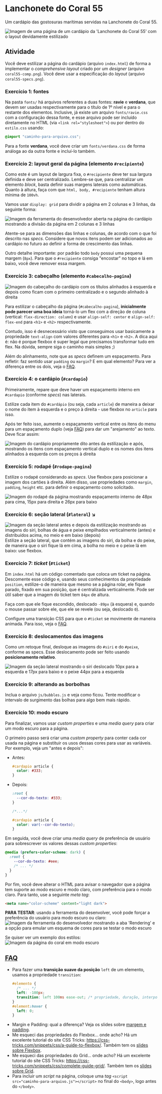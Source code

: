 # Lanchonete do Coral 55

Um cardápio das gostosuras marítimas servidas na Lanchonete do Coral 55.

![Imagem de uma página de um cardápio da 'Lanchonete do Coral 55' com o layout devidamente estilizado](coral55-comp.png)


## Atividade

Você deve estilizar a página do cardápio (arquivo `index.html`) de forma a
implementar o _comprehensive layout_ criado por um _designer_ (arquivo
`coral55-comp.png`). Você deve usar a especificação do _layout_ (arquivo
`coral55-specs.png`).


### Exercício 1: fontes

Na pasta `fonts/` há arquivos referentes a duas fontes: **ravie** e **verdana**,
que devem ser usadas respectivamente para o título de 1º nível e para
o restante dos elementos. Inclusive, já existe um arquivo `fonts/ravie.css`
com a configuração dessa fonte, e esse arquivo pode ser incluído diretamente
no HTML (via `<link rel="stylesheet">`) ou por dentro do `estilo.css` usando:

```css
@import "caminho-para-arquivo.css";
```

Para a fonte **verdana**, você deve criar um `fonts/verdana.css` de forma
análoga ao da outra fonte e incluí-lo também.


### Exercício 2: layout geral da página (elemento `#recipiente`)

Como este é um layout de largura fixa, o `#recipiente` deve ter sua
largura definida e deve ser centralizado. Lembre-se que, para centralizar
um elemento _block_, basta definir suas margens laterais como automáticas.
Quanto à altura, faça com que `html, body, #recipiente` tenham
altura mínima de `100vh`.

Vamos usar `display: grid` para dividir a página em 2 colunas e 3 linhas,
da seguinte forma:

![Imagem da ferramenta do desenvolvedor aberta na página do cardápio mostrando a divisão da página em 2 colunas e 3 linhas](roteiro/exercicio-2.png)

Atente-se para as dimensões das linhas e colunas, de acordo com o que
foi descrito nas _specs_. Considere que novos itens podem ser
adicionados ao cardápio no futuro ao definir a forma de crescimento das linhas.

Outro detalhe importante: por padrão todo `body` possui uma pequena
margem (`8px`). Para que o `#recipiente` consiga "encostar" no topo
e lá em baixo, você deve remover essa margem.


### Exercício 3: cabeçalho (elemento `#cabecalho-pagina`)

![Imagem do cabeçalho do cardápio com os títulos alinhados à esquerda e depois como ficam com o primeiro centralizado e o segundo alinhado à direita](roteiro/exercicio-3.png)

Para estilizar o cabeçalho da página (`#cabecalho-pagina`), 
**inicialmente pode parecer uma boa ideia** torná-lo um flex com a
direção de coluna (vertical: `flex-direction: column`) e usar
`align-self: center` e `align-self: flex-end` para `<h1>` e `<h2>` respectivamente.

Contudo, isso é desnecessário visto que conseguimos usar basicamente
a propriedade `text-align` com valores diferentes para `<h1>` e `<h2>`.
A dica aqui é: não é porque flexbox é super legal que precisamos transformar
tudo em flex. Na dúvida, sempre siga o caminho mais simples ;)

Além do alinhamento, note que as _specs_ definem um espaçamento.
Para refletir: faz sentido usar `padding` ou `margin`? E em qual elemento?
Para ver a diferença entre os dois, veja o [FAQ](#faq).


### Exercício 4: o cardápio (`#cardapio`)

Primeiramente, repare que deve haver um espaçamento interno em `#cardapio`
(conforme _specs_) nas laterais.

Estilize cada item do `#cardápio` (ou seja, cada `article`) de maneira
a deixar o nome do item à esquerda e o preço à direita - use flexbox
no `article` para isso.

Após ter feito isso, aumente o espaçamento vertical entre os itens do
menu para um espaçamento duplo (veja [FAQ](#faq)) para dar um
"arejamento" ao  texto. Deve ficar assim:

![Imagem do cardápio propriamente dito antes da estilização e após, mostrando os itens com espaçamento vertical duplo e os nomes dos itens alinhados à esquerda com os preços à direita](roteiro/exercicio-4.png)


### Exercício 5: rodapé (`#rodape-pagina`)

Estilize o rodapé considerando as _specs_. Use flexbox para posicionar
a imagem dos cartões à direita. Além disso, use propriedades como `margin`,
`padding`, `height` etc. para definir o espaçamento como solicitado.

![Imagem do rodapé da página mostrando espaçamento interno de 48px para cima, 15px para direita e 26px para baixo](roteiro/exercicio-5.png)


### Exercício 6: seção lateral (`#lateral`) ↘️

<img src="roteiro/exercicio-6.png" style="float: right" alt="Imagem da seção lateral antes e depois da estilização mostrando as imagens do siri, bolhas de água e peixe empilhados verticalmente (antes) e distribuídos acima, no meio e em baixo (depois)">

Estilize a seção lateral, que contém as imagens do siri, da bolha e do
peixe, de maneira que o siri fique lá em cima, a bolha no meio e o peixe
lá em baixo: use flexbox.


### Exercício 7: _ticket_ (`#ticket`)

Em `index.html` há um código comentado que coloca um ticket na página.
Descomente esse código e, usando seus conhecimentos da propriedade `position`,
estilize-o de maneira que mesmo se a página rolar, ele fique parado, fixado
em sua posição, que é centralizada verticalmente. Pode ser útil saber que a
imagem do ticket tem `84px` de altura.

Faça com que ele fique escondido, deslocado `-89px` (à esquera) e,
quando o mouse passar sobre ele, que ele se revele (ou seja, deslocado `0`).

Configure uma transição CSS para que o `#ticket` se movimente
de maneira animada. Para isso, veja o [FAQ](#faq).


### Exercício 8: deslocamentos das imagens

Como um retoque final, desloque as imagens do `#siri` e do `#peixe`,
conforme as specs. Esse deslocamento pode ser feito usando **posicionamento
relativo**.

![Imagem da seção lateral mostrando o siri deslocado 10px para a esquerda e 17px para baixo e o peixe 44px para a esquerda](roteiro/exercicio-8.png)


### Exercício 9: alterando as borbolhas

Inclua o arquivo `js/bubbles.js` e veja como ficou. Tente modificar o
intervalo de surgimento das bolhas para algo bem mais rápido.


### Exercício 10: modo escuro 

Para finalizar, vamos usar _custom properties_ e uma _media query_
para criar um modo escuro para a página.

O primeiro passo será criar uma _custom property_ para conter cada
cor usada na página e substituir os usos dessas cores para usar as variáveis.
Por exemplo, veja um "antes e depois":

- Antes:
  ```css
  #cardapio article {
    color: #333;
  }
  ```
- Depois:
  ```css
  :root {
    --cor-do-texto: #333;
  }

  /*...*/

  #cardapio article {
    color: var(--cor-do-texto);
  }
  ```

Em seguida, você deve criar uma _media query_ de preferência de usuário
para sobrescrever os valores dessas _custom properties_:

```css
@media (prefers-color-scheme: dark) {
  :root {
    --cor-do-texto: #eee;
    /* ... */
  }
}
```

Por fim, você deve alterar o HTML para avisar o navegador que a
página tem suporte ao modo escuro e modo claro, com preferência
para o modo claro. Para tanto, use a seguinte _meta tag_:

```html
<meta name="color-scheme" content="light dark">
```

**PARA TESTAR**: usando a ferramenta do desenvolver, você pode
forçar a preferência do usuário para modo escuro ou claro:
![Imagem da ferramenta do desenvolvedor mostrando a aba 'Rendering' e a opção para emular um esquema de cores para se testar o modo escuro](roteiro/prefers-color-scheme.png)

Se quiser ver um exemplo dos estilos:
![Imagem da página do coral em modo escuro](roteiro/exercicio-10.webp)


## <abbr title="Frequently Asked Questions">FAQ</abbr>

- Para fazer uma **transição suave da posição** `left` de um elemento, usamos
  a propriedade `transition`:
  ```css
  #elemento {
    /* ... */
    left: -100px;
    transition: left 100ms ease-out; /* propriedade, duração, interpolação */
  }
  #element:hover {
    left: 0;
  }
  ```
- Margin e Padding: qual a diferença? Veja os slides sobre [margem e padding][margem-e-padding].
- Me esqueci das propriedades do Flexbox... onde acho?
  Há um excelente tutorial do site CSS Tricks: https://css-tricks.com/snippets/css/a-guide-to-flexbox/.
  Também tem os [slides sobre Flexbox][slides-flex].
- Me esqueci das propriedades do Grid... onde acho? Há um excelente tutorial do
  site CSS Tricks: https://css-tricks.com/snippets/css/complete-guide-grid/. Também tem os
  [slides sobre Grid][slides-grid].
- Para incluir um _script_ na página, coloque uma _tag_ 
  `<script src="caminho-para-arquivo.js"></script>` no final do `<body>`, logo antes do `</body>`.



[centralizacao-vertical]: https://fegemo.github.io/cefet-web/classes/css4/#centralizando-elementos-posicionados
[line-height]: https://fegemo.github.io/cefet-web/classes/css4/#a-propriedade-line-height
[margem-e-padding]: http://fegemo.github.io/cefet-web/classes/html2/#margin-e-padding
[slides-flex]: http://fegemo.github.io/cefet-web/classes/css3/#flexbox
[slides-grid]: http://fegemo.github.io/cefet-web/classes/css3/#grid
[slides-custom-properties]: http://fegemo.github.io/cefet-web/classes/css4/#custom-properties